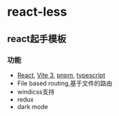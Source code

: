 # react-less

## react起手模板


### 功能

- [React](https://beta.reactjs.org/), [Vite 3](https://github.com/vitejs/vite), [pnpm](https://pnpm.io/zh/), [typescript](https://www.typescriptlang.org/)
- File based routing,基于文件的路由
- windicss支持
- redux
- dark mode


